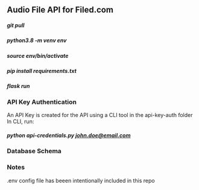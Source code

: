 ## Audio File API for Filed.com

##### git pull

##### python3.8 -m venv env

##### source env/bin/activate

##### pip install requirements.txt

##### flask run

### API Key Authentication

An API Key is created for the API using a CLI tool in the api-key-auth folder
In CLI, run:

##### python api-credentials.py john.doe@email.com

### Database Schema

### Notes

.env config file has beeen intentionally included in this repo
